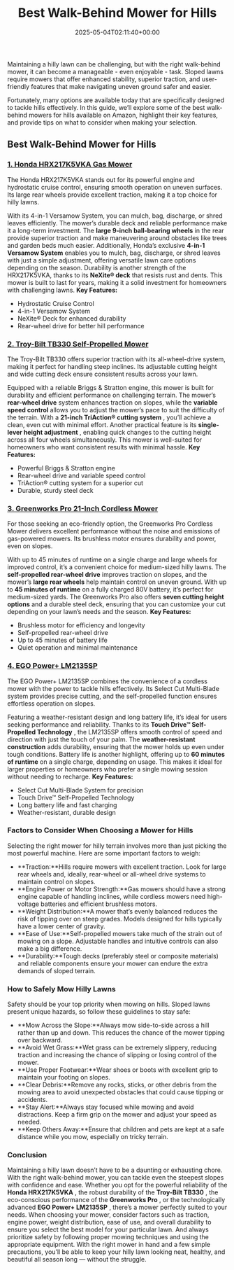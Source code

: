 ﻿---
layout: post
title: Best Walk-Behind Mower for Hills
date: '2025-05-04T02:11:40+00:00'
categories:
- Guide
- Mowers
tags: []
slug: /best-walk-behind-mower-for-hills/
lastmod: 2025-05-07T12:21:26+03:00
---

Maintaining a hilly lawn can be challenging, but with the right walk-behind mower, it can become a manageable - even enjoyable - task. Sloped lawns require mowers that offer enhanced stability, superior traction, and user-friendly features that make navigating uneven ground safer and easier.

Fortunately, many options are available today that are specifically designed to tackle hills effectively. In this guide, we’ll explore some of the best walk-behind mowers for hills available on Amazon, highlight their key features, and provide tips on what to consider when making your selection.
## Best Walk-Behind Mower for Hills
### [1. Honda HRX217K5VKA Gas Mower](https://www.amazon.com/dp/B08FJH8T44?tag=p-policy-20)
The Honda HRX217K5VKA stands out for its powerful engine and hydrostatic cruise control, ensuring smooth operation on uneven surfaces. Its large rear wheels provide excellent traction, making it a top choice for hilly lawns.

With its 4-in-1 Versamow System, you can mulch, bag, discharge, or shred leaves efficiently. The mower’s durable deck and reliable performance make it a long-term investment.
The
**large 9-inch ball-bearing wheels**
in the rear provide superior traction and make maneuvering around obstacles like trees and garden beds much easier. Additionally, Honda’s exclusive
**4-in-1 Versamow System**
enables you to mulch, bag, discharge, or shred leaves with just a simple adjustment, offering versatile lawn care options depending on the season.
Durability is another strength of the HRX217K5VKA, thanks to its
**NeXite® deck**
that resists rust and dents. This mower is built to last for years, making it a solid investment for homeowners with challenging lawns.
**Key Features:**
- Hydrostatic Cruise Control
- 4-in-1 Versamow System
- NeXite® Deck for enhanced durability
- Rear-wheel drive for better hill performance
### [2. Troy-Bilt TB330 Self-Propelled Mower](https://www.amazon.com/dp/B08CY5JNHD?tag=p-policy-20)
The Troy-Bilt TB330 offers superior traction with its all-wheel-drive system, making it perfect for handling steep inclines. Its adjustable cutting height and wide cutting deck ensure consistent results across your lawn.

Equipped with a reliable Briggs & Stratton engine, this mower is built for durability and efficient performance on challenging terrain.
The mower’s
**rear-wheel drive**
system enhances traction on slopes, while the
**variable speed control**
allows you to adjust the mower’s pace to suit the difficulty of the terrain. With a
**21-inch TriAction® cutting system**
, you’ll achieve a clean, even cut with minimal effort.
Another practical feature is its
**single-lever height adjustment**
, enabling quick changes to the cutting height across all four wheels simultaneously. This mower is well-suited for homeowners who want consistent results with minimal hassle.
**Key Features:**
- Powerful Briggs & Stratton engine
- Rear-wheel drive and variable speed control
- TriAction® cutting system for a superior cut
- Durable, sturdy steel deck
### [3. Greenworks Pro 21-Inch Cordless Mower](https://www.amazon.com/dp/B085CJWG1X?tag=p-policy-20)
For those seeking an eco-friendly option, the Greenworks Pro Cordless Mower delivers excellent performance without the noise and emissions of gas-powered mowers. Its brushless motor ensures durability and power, even on slopes.

With up to 45 minutes of runtime on a single charge and large wheels for improved control, it’s a convenient choice for medium-sized hilly lawns.
The
**self-propelled rear-wheel drive**
improves traction on slopes, and the mower’s
**large rear wheels**
help maintain control on uneven ground. With up to
**45 minutes of runtime**
on a fully charged 80V battery, it’s perfect for medium-sized yards.
The Greenworks Pro also offers
**seven cutting height options**
and a durable steel deck, ensuring that you can customize your cut depending on your lawn’s needs and the season.
**Key Features:**
- Brushless motor for efficiency and longevity
- Self-propelled rear-wheel drive
- Up to 45 minutes of battery life
- Quiet operation and minimal maintenance
### [4. EGO Power+ LM2135SP](https://www.amazon.com/dp/B07Y5BMKK8?tag=p-policy-20)
The EGO Power+ LM2135SP combines the convenience of a cordless mower with the power to tackle hills effectively. Its Select Cut Multi-Blade system provides precise cutting, and the self-propelled function ensures effortless operation on slopes.

Featuring a weather-resistant design and long battery life, it’s ideal for users seeking performance and reliability.
Thanks to its
**Touch Drive™ Self-Propelled Technology**
, the LM2135SP offers smooth control of speed and direction with just the touch of your palm. The
**weather-resistant construction**
adds durability, ensuring that the mower holds up even under tough conditions.
Battery life is another highlight, offering up to
**60 minutes of runtime**
on a single charge, depending on usage. This makes it ideal for larger properties or homeowners who prefer a single mowing session without needing to recharge.
**Key Features:**
- Select Cut Multi-Blade System for precision
- Touch Drive™ Self-Propelled Technology
- Long battery life and fast charging
- Weather-resistant, durable design
### Factors to Consider When Choosing a Mower for Hills
Selecting the right mower for hilly terrain involves more than just picking the most powerful machine. Here are some important factors to weigh:
- **Traction:**Hills require mowers with excellent traction. Look for large rear wheels and, ideally, rear-wheel or all-wheel drive systems to maintain control on slopes.
- **Engine Power or Motor Strength:**Gas mowers should have a strong engine capable of handling inclines, while cordless mowers need high-voltage batteries and efficient brushless motors.
- **Weight Distribution:**A mower that’s evenly balanced reduces the risk of tipping over on steep grades. Models designed for hills typically have a lower center of gravity.
- **Ease of Use:**Self-propelled mowers take much of the strain out of mowing on a slope. Adjustable handles and intuitive controls can also make a big difference.
- **Durability:**Tough decks (preferably steel or composite materials) and reliable components ensure your mower can endure the extra demands of sloped terrain.
### How to Safely Mow Hilly Lawns
Safety should be your top priority when mowing on hills. Sloped lawns present unique hazards, so follow these guidelines to stay safe:
- **Mow Across the Slope:**Always mow side-to-side across a hill rather than up and down. This reduces the chance of the mower tipping over backward.
- **Avoid Wet Grass:**Wet grass can be extremely slippery, reducing traction and increasing the chance of slipping or losing control of the mower.
- **Use Proper Footwear:**Wear shoes or boots with excellent grip to maintain your footing on slopes.
- **Clear Debris:**Remove any rocks, sticks, or other debris from the mowing area to avoid unexpected obstacles that could cause tipping or accidents.
- **Stay Alert:**Always stay focused while mowing and avoid distractions. Keep a firm grip on the mower and adjust your speed as needed.
- **Keep Others Away:**Ensure that children and pets are kept at a safe distance while you mow, especially on tricky terrain.
### Conclusion
Maintaining a hilly lawn doesn’t have to be a daunting or exhausting chore. With the right walk-behind mower, you can tackle even the steepest slopes with confidence and ease. Whether you opt for the powerful reliability of the
**Honda HRX217K5VKA**
, the robust durability of the
**Troy-Bilt TB330**
, the eco-conscious performance of the
**Greenworks Pro**
, or the technologically advanced
**EGO Power+ LM2135SP**
, there’s a mower perfectly suited to your needs.
When choosing your mower, consider factors such as traction, engine power, weight distribution, ease of use, and overall durability to ensure you select the best model for your particular lawn. And always prioritize safety by following proper mowing techniques and using the appropriate equipment.
With the right mower in hand and a few simple precautions, you’ll be able to keep your hilly lawn looking neat, healthy, and beautiful all season long — without the struggle.